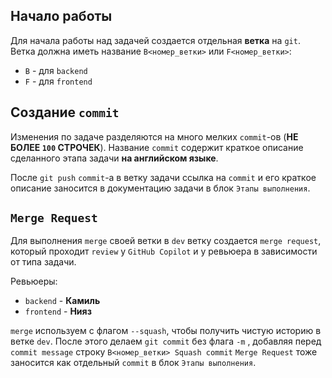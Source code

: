 ## Начало работы

Для начала работы над задачей создается отдельная **ветка** на `git`. Ветка должна иметь название `B<номер_ветки>` или `F<номер_ветки>`:
- `B` - для `backend`
- `F` - для `frontend`
## Создание `commit`

Изменения по задаче разделяются на много мелких `commit`-ов (**НЕ БОЛЕЕ `100` СТРОЧЕК**). Название `commit` содержит краткое описание сделанного этапа задачи **на английском языке**. 

После `git push` `commit`-а в ветку задачи ссылка на `commit` и его краткое описание заносится в документацию задачи в блок `Этапы выполнения`.

## `Merge Request`

Для выполнения `merge` своей ветки в `dev` ветку создается `merge request`, который проходит `review` у `GitHub Copilot` и у ревьюера в зависимости от типа задачи.

Ревьюеры:
- `backend` - **Камиль**
- `frontend` - **Нияз**

`merge` используем с флагом `--squash`, чтобы получить чистую историю в ветке `dev`.  После этого делаем `git commit` без флага `-m` , добавляя перед `commit message` строку `B<номер_ветки> Squash commit`
`Merge Request` тоже заносится как отдельный `commit` в блок `Этапы выполнения`.